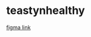 # teastynhealthy
[figma link](https://www.figma.com/file/xnwummIRIQykbl2BOZMpZf/site-web?node-id=2%3A2)
